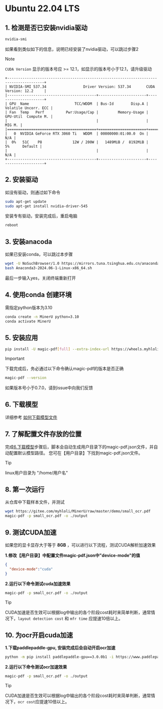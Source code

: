 # Ubuntu 22.04 LTS

## 1. 检测是否已安装nvidia驱动

```bash
nvidia-smi
```

如果看到类似如下的信息，说明已经安装了nvidia驱动，可以跳过步骤2

> [!NOTE]
> `CUDA Version` 显示的版本号应 >= 12.1，如显示的版本号小于12.1，请升级驱动

```plaintext
+---------------------------------------------------------------------------------------+
| NVIDIA-SMI 537.34                 Driver Version: 537.34       CUDA Version: 12.2     |
|-----------------------------------------+----------------------+----------------------+
| GPU  Name                     TCC/WDDM  | Bus-Id        Disp.A | Volatile Uncorr. ECC |
| Fan  Temp   Perf          Pwr:Usage/Cap |         Memory-Usage | GPU-Util  Compute M. |
|                                         |                      |               MIG M. |
|=========================================+======================+======================|
|   0  NVIDIA GeForce RTX 3060 Ti   WDDM  | 00000000:01:00.0  On |                  N/A |
|  0%   51C    P8              12W / 200W |   1489MiB /  8192MiB |      5%      Default |
|                                         |                      |                  N/A |
+-----------------------------------------+----------------------+----------------------+
```

## 2. 安装驱动

如没有驱动，则通过如下命令

```bash
sudo apt-get update
sudo apt-get install nvidia-driver-545
```

安装专有驱动，安装完成后，重启电脑

```bash
reboot
```

## 3. 安装anacoda

如果已安装conda，可以跳过本步骤

```bash
wget -U NoSuchBrowser/1.0 https://mirrors.tuna.tsinghua.edu.cn/anaconda/archive/Anaconda3-2024.06-1-Linux-x86_64.sh
bash Anaconda3-2024.06-1-Linux-x86_64.sh
```

最后一步输入yes，关闭终端重新打开

## 4. 使用conda 创建环境

需指定python版本为3.10

```bash
conda create -n MinerU python=3.10
conda activate MinerU
```

## 5. 安装应用

```bash
pip install -U magic-pdf[full] --extra-index-url https://wheels.myhloli.com -i https://mirrors.aliyun.com/pypi/simple
```

> [!IMPORTANT]
> 下载完成后，务必通过以下命令确认magic-pdf的版本是否正确
>
> ```bash
> magic-pdf --version
> ```
>
> 如果版本号小于0.7.0，请到issue中向我们反馈

## 6. 下载模型

详细参考 [如何下载模型文件](how_to_download_models_zh_cn.md)

## 7. 了解配置文件存放的位置

完成[6.下载模型](#6-下载模型)步骤后，脚本会自动生成用户目录下的magic-pdf.json文件，并自动配置默认模型路径。
您可在【用户目录】下找到magic-pdf.json文件。

> [!TIP]
> linux用户目录为 "/home/用户名"

## 8. 第一次运行

从仓库中下载样本文件，并测试

```bash
wget https://gitee.com/myhloli/MinerU/raw/master/demo/small_ocr.pdf
magic-pdf -p small_ocr.pdf -o ./output
```

## 9. 测试CUDA加速

如果您的显卡显存大于等于 **8GB** ，可以进行以下流程，测试CUDA解析加速效果

**1.修改【用户目录】中配置文件magic-pdf.json中"device-mode"的值**

```json
{
  "device-mode":"cuda"
}
```

**2.运行以下命令测试cuda加速效果**

```bash
magic-pdf -p small_ocr.pdf -o ./output
```
> [!TIP]
> CUDA加速是否生效可以根据log中输出的各个阶段cost耗时来简单判断，通常情况下，`layout detection cost` 和 `mfr time` 应提速10倍以上。

## 10. 为ocr开启cuda加速

**1.下载paddlepaddle-gpu, 安装完成后会自动开启ocr加速**

```bash
python -m pip install paddlepaddle-gpu==3.0.0b1 -i https://www.paddlepaddle.org.cn/packages/stable/cu118/
```

**2.运行以下命令测试ocr加速效果**

```bash
magic-pdf -p small_ocr.pdf -o ./output
```
> [!TIP]
> CUDA加速是否生效可以根据log中输出的各个阶段cost耗时来简单判断，通常情况下，`ocr cost`应提速10倍以上。
